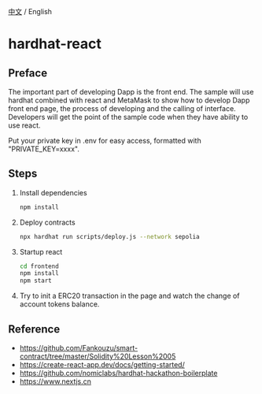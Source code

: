 [中文](./README-CN.md) / English

# hardhat-react

## Preface

The important part of developing Dapp is the front end. The sample will use hardhat combined with react and MetaMask to show how to develop Dapp front end page, the process of developing and the calling of interface. Developers will get the point of the sample code when they have ability to use react.

Put your private key in .env for easy access, formatted with "PRIVATE_KEY=xxxx".

## Steps

1. Install dependencies

   ```sh
   npm install
   ```

2. Deploy contracts

   ```sh
   npx hardhat run scripts/deploy.js --network sepolia
   ```

3. Startup react

   ```sh
   cd frontend
   npm install
   npm start
   ```

4. Try to init a ERC20 transaction in the page and watch the change of account tokens balance.

## Reference

- <https://github.com/Fankouzu/smart-contract/tree/master/Solidity%20Lesson%2005>
- <https://create-react-app.dev/docs/getting-started/>
- <https://github.com/nomiclabs/hardhat-hackathon-boilerplate>
- <https://www.nextjs.cn>
